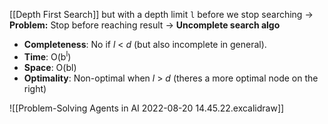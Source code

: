 [[Depth First Search]] but with a depth limit `l` before we stop searching → **Problem:** Stop before reaching result → **Uncomplete search algo**

-   **Completeness**: No if _l_ < _d_ (but also incomplete in general).
-   **Time**: O(b<sup>l</sup>)
-   **Space**: O(bl)
-   **Optimality**: Non-optimal when _l_ > _d_ (theres a more optimal node on the right) 

![[Problem-Solving Agents in AI 2022-08-20 14.45.22.excalidraw]]
